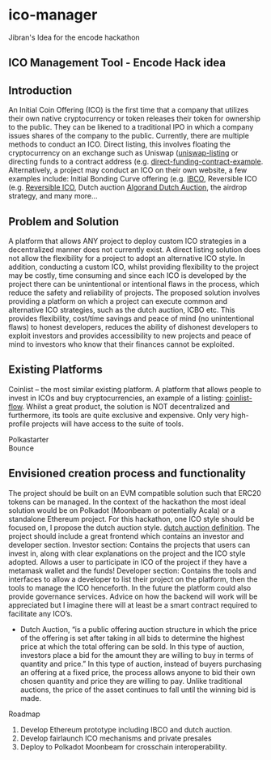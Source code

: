 # ico-manager
Jibran's Idea for the encode hackathon

## ICO Management Tool - Encode Hack idea

## Introduction

An Initial Coin Offering (ICO) is the first time that a company that utilizes their own native cryptocurrency or token releases their token for ownership to the public. They can be likened to a traditional IPO in which a company issues shares of the company to the public. 
Currently, there are multiple methods to conduct an ICO. Direct listing, this involves floating the cryptocurrency on an exchange such as Uniswap ([uniswap-listing](https://tokenmint.io/blog/how-to-list-your-custom-erc20-token-to-uniswap.html) or directing funds to a contract address (e.g. [direct-funding-contract-example](https://token.exchase.top/). Alternatively, a project may conduct an ICO on their own website, a few examples include: Initial Bonding Curve offering (e.g. [IBCO](https://medium.com/hegic/join-hegic-initial-bonding-curve-offering-d1746a32a552), Reversible ICO (e.g. [Reversible ICO](https://rico.lukso.network/faq), Dutch auction [Algorand Dutch Auction](https://algorand.foundation/algo-auctions), the airdrop strategy, and many more…

## Problem and Solution

A platform that allows ANY project to deploy custom ICO strategies in a decentralized manner does not currently exist. A direct listing solution does not allow the flexibility for a project to adopt an alternative ICO style. In addition, conducting a custom ICO, whilst providing flexibility to the project may be costly, time consuming and since each ICO is developed by the project there can be unintentional or intentional flaws in the process, which reduce the safety and reliability of projects. 
The proposed solution involves providing a platform on which a project can execute common and alternative ICO strategies, such as the dutch auction, ICBO etc. This provides flexibility, cost/time savings and peace of mind (no unintentional flaws) to honest developers, reduces the ability of dishonest developers to exploit investors and provides accessibility to new projects and peace of mind to investors who know that their finances cannot be exploited.

## Existing Platforms

Coinlist – the most similar existing platform. A platform that allows people to invest in ICOs and buy cryptocurrencies, an example of a listing: [coinlist-flow](https://coinlist.co/flow). Whilst a great product, the solution is NOT decentralized and furthermore, its tools are quite exclusive and expensive. Only very high-profile projects will have access to the suite of tools. 

Polkastarter  
Bounce

## Envisioned creation process and functionality

The project should be built on an EVM compatible solution such that ERC20 tokens can be managed. In the context of the hackathon the most ideal solution would be on Polkadot (Moonbeam or potentially Acala) or a standalone Ethereum project. For this hackathon, one ICO style should be focused on, I propose the dutch auction style. [dutch auction definition](https://medium.com/hackernoon/big-crypto-projects-are-using-dutch-auctions-for-their-token-sale-heres-why-c28c0d47ad1d). The project should include a great frontend which contains an investor and developer section.
Investor section: Contains the projects that users can invest in, along with clear explanations on the project and the ICO style adopted. Allows a user to participate in ICO of the project if they have a metamask wallet and the funds!
Developer section: Contains the tools and interfaces to allow a developer to list their project on the platform, then the tools to manage the ICO henceforth. In the future the platform could also provide governance services.
Advice on how the backend will work will be appreciated but I imagine there will at least be a smart contract required to facilitate any ICO’s.
 
* Dutch Auction, “is a public offering auction structure in which the price of the offering is set after taking in all bids to determine the highest price at which the total offering can be sold. In this type of auction, investors place a bid for the amount they are willing to buy in terms of quantity and price.”
In this type of auction, instead of buyers purchasing an offering at a fixed price, the process allows anyone to bid their own chosen quantity and price they are willing to pay. Unlike traditional auctions, the price of the asset continues to fall until the winning bid is made.

Roadmap
1. Develop Ethereum prototype including IBCO and dutch auction.
2. Develop fairlaunch ICO mechanisms and private presales
3. Deploy to Polkadot Moonbeam for crosschain interoperability.
